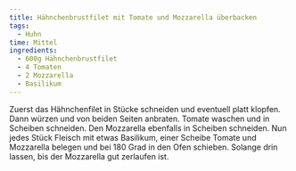 ```yaml
---
title: Hähnchenbrustfilet mit Tomate und Mozzarella überbacken
tags:
  - Huhn
time: Mittel
ingredients:
  - 600g Hähnchenbrustfilet
  - 4 Tomaten
  - 2 Mozzarella
  - Basilikum
---
```

Zuerst das Hähnchenfilet in Stücke schneiden und eventuell platt klopfen. Dann
würzen und von beiden Seiten anbraten. Tomate waschen und in Scheiben
schneiden. Den Mozzarella ebenfalls in Scheiben schneiden. Nun jedes Stück
Fleisch mit etwas Basilikum, einer Scheibe Tomate und Mozzarella belegen und
bei 180 Grad in den Ofen schieben. Solange drin lassen, bis der Mozzarella gut
zerlaufen ist.
